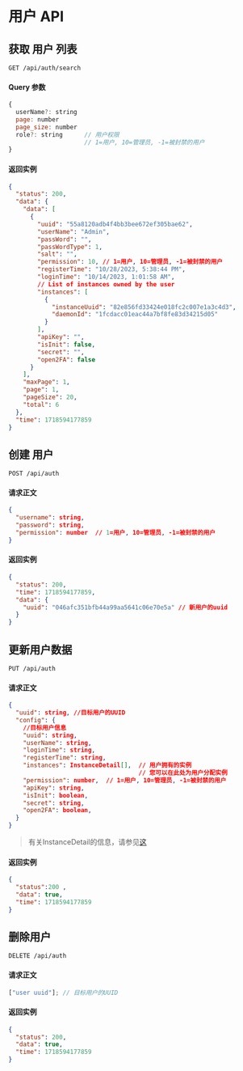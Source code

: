 # 用户 API

## 获取 用户 列表

```http
GET /api/auth/search
```

#### Query 参数

```js
{
  userName?: string
  page: number
  page_size: number
  role?: string      // 用户权限
                     // 1=用户, 10=管理员, -1=被封禁的用户
}
```

#### 返回实例

```json
{
  "status": 200,
  "data": {
    "data": [
      {
        "uuid": "55a8120adb4f4bb3bee672ef305bae62",
        "userName": "Admin",
        "passWord": "",
        "passWordType": 1,
        "salt": "",
        "permission": 10, // 1=用户, 10=管理员, -1=被封禁的用户
        "registerTime": "10/28/2023, 5:38:44 PM",
        "loginTime": "10/14/2023, 1:01:58 AM",
        // List of instances owned by the user
        "instances": [
          {
            "instanceUuid": "82e856fd33424e018fc2c007e1a3c4d3",
            "daemonId": "1fcdacc01eac44a7bf8fe83d34215d05"
          }
        ],
        "apiKey": "",
        "isInit": false,
        "secret": "",
        "open2FA": false
      }
    ],
    "maxPage": 1,
    "page": 1,
    "pageSize": 20,
    "total": 6
  },
  "time": 1718594177859
}
```

## 创建 用户

```http
POST /api/auth
```

#### 请求正文

```json
{
  "username": string,
  "password": string,
  "permission": number  // 1=用户, 10=管理员, -1=被封禁的用户
}
```

#### 返回实例

```json
{
  "status": 200,
  "time": 1718594177859,
  "data": {
    "uuid": "046afc351bfb44a99aa5641c06e70e5a" // 新用户的uuid
  }
}
```

## 更新用户数据

```http
PUT /api/auth
```

#### 请求正文

```json
{
  "uuid": string, //目标用户的UUID
  "config": {
    //目标用户信息
    "uuid": string,
    "userName": string,
    "loginTime": string,
    "registerTime": string,
    "instances": InstanceDetail[],  // 用户拥有的实例
                                    // 您可以在此处为用户分配实例
    "permission": number,  // 1=用户, 10=管理员, -1=被封禁的用户
    "apiKey": string,
    "isInit": boolean,
    "secret": string,
    "open2FA": boolean,
  }
}
```

> 有关InstanceDetail的信息，请参见[这](./api_instance.md#示例详细信息)

#### 返回实例

```json
{
  "status":200 ,
  "data": true,
  "time": 1718594177859
}
```

## 删除用户

```http
DELETE /api/auth
```

#### 请求正文

```js
["user uuid"]; // 目标用户的UUID
```

#### 返回实例

```json
{
  "status": 200,
  "data": true,
  "time": 1718594177859
}
```

